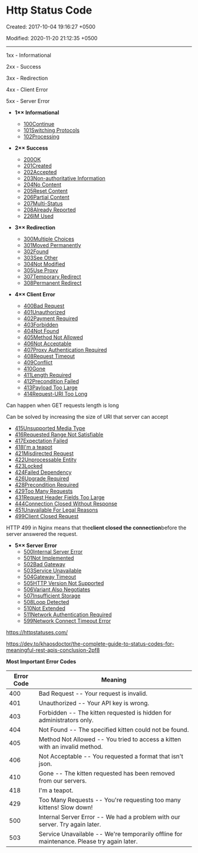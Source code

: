 # Http Status Code

Created: 2017-10-04 19:16:27 +0500

Modified: 2020-11-20 21:12:35 +0500

---

1xx - Informational

2xx - Success

3xx - Redirection

4xx - Client Error

5xx - Server Error


-   **1×× Informational**
    -   [100Continue](https://httpstatuses.com/100)
    -   [101Switching Protocols](https://httpstatuses.com/101)
    -   [102Processing](https://httpstatuses.com/102)


-   **2×× Success**
    -   [200OK](https://httpstatuses.com/200)
    -   [201Created](https://httpstatuses.com/201)
    -   [202Accepted](https://httpstatuses.com/202)
    -   [203Non-authoritative Information](https://httpstatuses.com/203)
    -   [204No Content](https://httpstatuses.com/204)
    -   [205Reset Content](https://httpstatuses.com/205)
    -   [206Partial Content](https://httpstatuses.com/206)
    -   [207Multi-Status](https://httpstatuses.com/207)
    -   [208Already Reported](https://httpstatuses.com/208)
    -   [226IM Used](https://httpstatuses.com/226)


-   **3×× Redirection**
    -   [300Multiple Choices](https://httpstatuses.com/300)
    -   [301Moved Permanently](https://httpstatuses.com/301)
    -   [302Found](https://httpstatuses.com/302)
    -   [303See Other](https://httpstatuses.com/303)
    -   [304Not Modified](https://httpstatuses.com/304)
    -   [305Use Proxy](https://httpstatuses.com/305)
    -   [307Temporary Redirect](https://httpstatuses.com/307)
    -   [308Permanent Redirect](https://httpstatuses.com/308)


-   **4×× Client Error**
    -   [400Bad Request](https://httpstatuses.com/400)
    -   [401Unauthorized](https://httpstatuses.com/401)
    -   [402Payment Required](https://httpstatuses.com/402)
    -   [403Forbidden](https://httpstatuses.com/403)
    -   [404Not Found](https://httpstatuses.com/404)
    -   [405Method Not Allowed](https://httpstatuses.com/405)
    -   [406Not Acceptable](https://httpstatuses.com/406)
    -   [407Proxy Authentication Required](https://httpstatuses.com/407)
    -   [408Request Timeout](https://httpstatuses.com/408)
    -   [409Conflict](https://httpstatuses.com/409)
    -   [410Gone](https://httpstatuses.com/410)
    -   [411Length Required](https://httpstatuses.com/411)
    -   [412Precondition Failed](https://httpstatuses.com/412)
    -   [413Payload Too Large](https://httpstatuses.com/413)
    -   [414Request-URI Too Long](https://httpstatuses.com/414)

Can happen when GET requests length is long

Can be solved by increasing the size of URI that server can accept
-   [415Unsupported Media Type](https://httpstatuses.com/415)
-   [416Requested Range Not Satisfiable](https://httpstatuses.com/416)
-   [417Expectation Failed](https://httpstatuses.com/417)
-   [418I'm a teapot](https://httpstatuses.com/418)
-   [421Misdirected Request](https://httpstatuses.com/421)
-   [422Unprocessable Entity](https://httpstatuses.com/422)
-   [423Locked](https://httpstatuses.com/423)
-   [424Failed Dependency](https://httpstatuses.com/424)
-   [426Upgrade Required](https://httpstatuses.com/426)
-   [428Precondition Required](https://httpstatuses.com/428)
-   [429Too Many Requests](https://httpstatuses.com/429)
-   [431Request Header Fields Too Large](https://httpstatuses.com/431)
-   [444Connection Closed Without Response](https://httpstatuses.com/444)
-   [451Unavailable For Legal Reasons](https://httpstatuses.com/451)
-   [499Client Closed Request](https://httpstatuses.com/499)

HTTP 499 in Nginx means that the**client closed the connection**before the server answered the request.


-   **5×× Server Error**
    -   [500Internal Server Error](https://httpstatuses.com/500)
    -   [501Not Implemented](https://httpstatuses.com/501)
    -   [502Bad Gateway](https://httpstatuses.com/502)
    -   [503Service Unavailable](https://httpstatuses.com/503)
    -   [504Gateway Timeout](https://httpstatuses.com/504)
    -   [505HTTP Version Not Supported](https://httpstatuses.com/505)
    -   [506Variant Also Negotiates](https://httpstatuses.com/506)
    -   [507Insufficient Storage](https://httpstatuses.com/507)
    -   [508Loop Detected](https://httpstatuses.com/508)
    -   [510Not Extended](https://httpstatuses.com/510)
    -   [511Network Authentication Required](https://httpstatuses.com/511)
    -   [599Network Connect Timeout Error](https://httpstatuses.com/599)



<https://httpstatuses.com/>

<https://dev.to/khaosdoctor/the-complete-guide-to-status-codes-for-meaningful-rest-apis-conclusion-2pf8>



**Most Important Error Codes**

| **Error Code** | **Meaning**                                                                                 |
|-----------|-------------------------------------------------------------|
| 400            | Bad Request -- Your request is invalid.                                                    |
| 401            | Unauthorized -- Your API key is wrong.                                                     |
| 403            | Forbidden -- The kitten requested is hidden for administrators only.                       |
| 404            | Not Found -- The specified kitten could not be found.                                      |
| 405            | Method Not Allowed -- You tried to access a kitten with an invalid method.                 |
| 406            | Not Acceptable -- You requested a format that isn't json.                                 |
| 410            | Gone -- The kitten requested has been removed from our servers.                            |
| 418            | I'm a teapot.                                                                              |
| 429            | Too Many Requests -- You're requesting too many kittens! Slow down!                       |
| 500            | Internal Server Error -- We had a problem with our server. Try again later.                |
| 503            | Service Unavailable -- We're temporarily offline for maintenance. Please try again later. |


